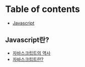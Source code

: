 # Table of contents

* [Javascript](README.md)

## Javascript란?

* [자바스크립트의 역사](javascript/history.md)
* [자바스크립트란?](javascript/what-javascript.md)

